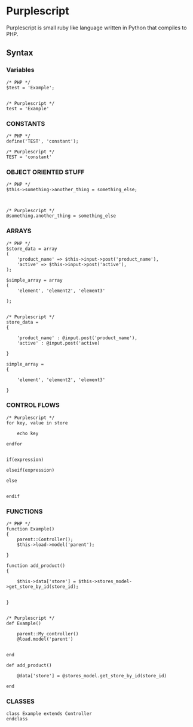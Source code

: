 #  Purplescript #


Purplescript is small ruby like language written in Python that compiles to PHP.


## Syntax ##


### Variables  ### 

	/* PHP */
	$test = 'Example';


	/* Purplescript */
	test = 'Example'



### CONSTANTS ###

	/* PHP */
	define('TEST', 'constant');

	/* Purplescript */
	TEST = 'constant'


### OBJECT ORIENTED STUFF ###
	
	
	/* PHP */
	$this->something->another_thing = something_else;



	/* Purplescript */
	@something.another_thing = something_else


###	ARRAYS ###
	
	/* PHP */
	$store_data = array
	(
		'product_name' => $this->input->post('product_name'),
		'active' => $this->input->post('active'),
	);

	$simple_array = array
	(
		'element', 'element2', 'element3'

	);


	/* Purplescript */
	store_data =
	{

		'product_name' : @input.post('product_name'),
		'active' : @input.post('active)

	}

	simple_array =
	{

		'element', 'element2', 'element3'

	}





### CONTROL FLOWS ###
	
	
	/* Purplescript */
	for key, value in store

		echo key

	endfor


	if(expression)

	elseif(expression)

	else


	endif





### FUNCTIONS ###
	
	
	/* PHP */
	function Example()
	{
		parent::Controller();
		$this->load->model('parent');

	}

	function add_product()
	{

		$this->data['store'] = $this->stores_model->get_store_by_id(store_id);


	}


	/* Purplescript */
	def Example()

		parent::My_controller()
		@load.model('parent')


	end

	def add_product()

		@data['store'] = @stores_model.get_store_by_id(store_id)

	end
	
	
### CLASSES ###
	

    class Example extends Controller
	endclass